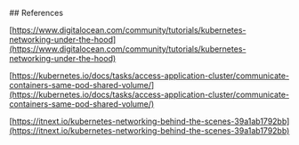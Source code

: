 
## References

[https://www.digitalocean.com/community/tutorials/kubernetes-networking-under-the-hood](https://www.digitalocean.com/community/tutorials/kubernetes-networking-under-the-hood)

[https://kubernetes.io/docs/tasks/access-application-cluster/communicate-containers-same-pod-shared-volume/](https://kubernetes.io/docs/tasks/access-application-cluster/communicate-containers-same-pod-shared-volume/)

[https://itnext.io/kubernetes-networking-behind-the-scenes-39a1ab1792bb](https://itnext.io/kubernetes-networking-behind-the-scenes-39a1ab1792bb)